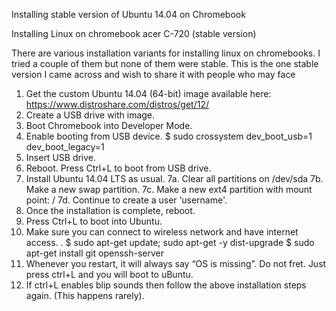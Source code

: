 Installing stable version of Ubuntu 14.04 on Chromebook

Installing Linux on chromebook acer C-720 (stable version)

There are various installation variants for installing linux on chromebooks. I tried a couple of them but none of them were stable. This is the one stable version I came across and wish to share it with people who may face

1. Get the custom Ubuntu 14.04 (64-bit) image available here: https://www.distroshare.com/distros/get/12/
2. Create a USB drive with image.
3. Boot Chromebook into Developer Mode.
4. Enable booting from USB device.
$ sudo crossystem dev_boot_usb=1 dev_boot_legacy=1
5. Insert USB drive.
6. Reboot. Press Ctrl+L to boot from USB drive.
7. Install Ubuntu 14.04 LTS as usual.
7a. Clear all partitions on /dev/sda
7b. Make a new swap partition.
7c. Make a new ext4 partition with mount point: /
7d. Continue to create a user ‘username'.
8. Once the installation is complete, reboot.
9. Press Ctrl+L to boot into Ubuntu.
10. Make sure you can connect to wireless network and have internet access. .
$ sudo apt-get update; sudo apt-get -y dist-upgrade
$ sudo apt-get install git openssh-server
11. Whenever you restart, it will always say “OS is missing”. Do not fret. Just press ctrl+L and you will boot to uBuntu.
12. If ctrl+L enables blip sounds then follow the above installation steps again. (This happens rarely).
